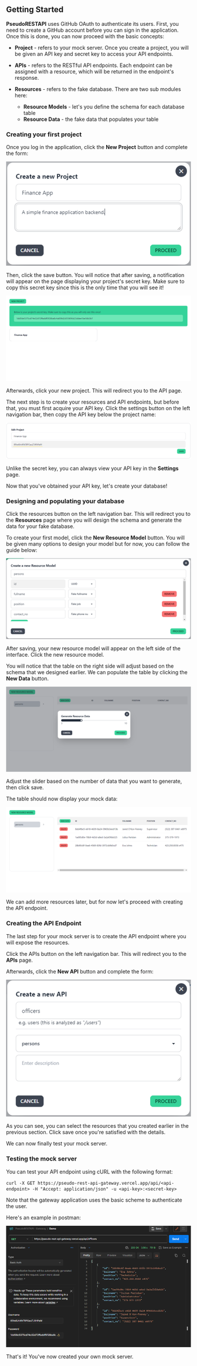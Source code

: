 ## Getting Started

**PseudoRESTAPI** uses GitHub OAuth to authenticate its users. First, you need to create a GitHub account before you can sign in the application. Once this is done, you can now proceed with the basic concepts:

- **Project** - refers to your mock server. Once you create a project, you will be given an API key and secret key to access your API endpoints.

- **APIs** - refers to the RESTful API endpoints. Each endpoint can be assigned with a resource, which will be returned in the endpoint's response.

- **Resources** - refers to the fake database. There are two sub modules here:
  - **Resource Models** - let's you define the schema for each database table
  - **Resource Data** - the fake data that populates your table

### Creating your first project

Once you log in the application, click the **New Project** button and complete the form:

![Demo - Create Project](https://raw.githubusercontent.com/netervati/pseudo-rest-api/main/docs/assets/0001-create-project.png)

Then, click the save button. You will notice that after saving, a notification will appear on the page displaying your project's secret key. Make sure to copy this secret key since this is the only time that you will see it!

![Demo - Display Secret Key](https://raw.githubusercontent.com/netervati/pseudo-rest-api/main/docs/assets/0002-display-secret-key.png)

Afterwards, click your new project. This will redirect you to the API page.

The next step is to create your resources and API endpoints, but before that, you must first acquire your API key. Click the settings button on the left navigation bar, then copy the API key below the project name:

![Demo - Settings Page](https://raw.githubusercontent.com/netervati/pseudo-rest-api/main/docs/assets/0003-display-api-key.png)

Unlike the secret key, you can always view your API key in the **Settings** page.

Now that you've obtained your API key, let's create your database!

### Designing and populating your database

Click the resources button on the left navigation bar. This will redirect you to the **Resources** page where you will design the schema and generate the data for your fake database.

To create your first model, click the **New Resource Model** button. You will be given many options to design your model but for now, you can follow the guide below:

![Demo - Create Resource Model](https://raw.githubusercontent.com/netervati/pseudo-rest-api/main/docs/assets/0004-create-resource-model.png)

After saving, your new resource model will appear on the left side of the interface. Click the new resource model.

You will notice that the table on the right side will adjust based on the schema that we designed earlier. We can populate the table by clicking the **New Data** button.

![Demo - Create Resource Data](https://raw.githubusercontent.com/netervati/pseudo-rest-api/main/docs/assets/0005-create-resource-data.png)

Adjust the slider based on the number of data that you want to generate, then click save.

The table should now display your mock data:

![Demo - Display Resource Data](https://raw.githubusercontent.com/netervati/pseudo-rest-api/main/docs/assets/0006-display-resource-data.png)

We can add more resources later, but for now let's proceed with creating the API endpoint.

### Creating the API Endpoint

The last step for your mock server is to create the API endpoint where you will expose the resources.

Click the APIs button on the left navigation bar. This will redirect you to the **APIs** page.

Afterwards, click the **New API** button and complete the form:

![Demo - Create API Endpoint](https://raw.githubusercontent.com/netervati/pseudo-rest-api/main/docs/assets/0007-create-api-endpoint.png)

As you can see, you can select the resources that you created earlier in the previous section. Click save once you're satisfied with the details.

We can now finally test your mock server.

### Testing the mock server

You can test your API endpoint using cURL with the following format:

```curl
curl -X GET https://pseudo-rest-api-gateway.vercel.app/api/<api-endpoint> -H "Accept: application/json" -u <api-key>:<secret-key>
```

Note that the gateway application uses the basic scheme to authenticate the user.

Here's an example in postman:

![Demo - Postman Request](https://raw.githubusercontent.com/netervati/pseudo-rest-api/main/docs/assets/0008-postman-request.png)

That's it! You've now created your own mock server.
